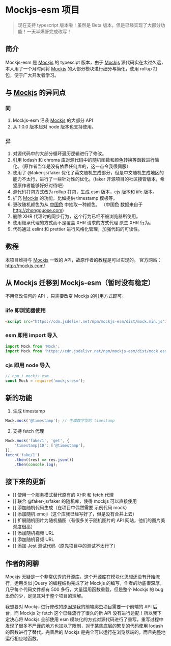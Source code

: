 # Mockjs-esm 项目

> 现在支持 typescript 版本啦！虽然是 Beta 版本，但是已经实现了大部分功能！一天半爆肝完成改写！

## 简介

Mockjs-esm 是 [Mockjs](http://mockjs.com/) 的 typescipt 版本，由于 [Mockjs](http://mockjs.com/) 源代码实在太过久远，本人用了一个月时间将 [Mockjs](http://mockjs.com/) 的大部分模块进行细分与简化，使用 rollup 打包，便于广大开发者学习。

## 与 [Mockjs](http://mockjs.com/) 的异同点

### 同

1. Mockjs-esm 沿袭 [Mockjs](http://mockjs.com/) 的大部分 API
2. 从 1.0.0 版本起对 node 版本也支持使用。

### 异

1. 对源代码中的大部分循环遍历逻辑进行了修改。
2. 引用 lodash 和 chroma 库对源代码中的随机函数和颜色转换等函数进行简化。（原作者当年是没有依靠任何库的，这一点令我很佩服）
3. 使用了 @faker-js/faker 优化了英文随机生成部分，但是中文随机生成地区的能力不太行，进行了一些针对性的优化。(faker 开源项目的社区接管版本，希望原作者能够好好对待吧）
4. 源代码打包方式改为 rollup 打包，生成 esm 版本，cjs 版本和 iife 版本。
5. 扩充 [Mockjs](http://mockjs.com/) 的功能，比如提供 timestamp 模板等。
6. 更改随机颜色为从 [中国色](http://zhongguose.com) 中抽取一种颜色。 （中国色 数据来自于 http://zhongguose.com)
7. 删除 XHR 代理时的同步行为，这个行为已经不被浏览器所使用。
8. 使用继承代理的方式而不是覆盖 XHR 请求的方式代理 原生 XHR 行为。
9. 代码通过 eslint 和 prettier 进行风格化管理，加强代码的可读性。

## 教程

本项目维持与 [Mockjs](http://mockjs.com/) 一致的 API，故原作者的教程是可以实现的。
官方网站：http://mockjs.com/

## 从 Mockjs 迁移到 Mockjs-esm（暂时没有稳定）

不用修改任何的 API ，只需要改变 Mockjs 的引用方式即可。

### iife 即浏览器使用

```html
<script src="https://cdn.jsdelivr.net/npm/mockjs-esm/dist/mock.min.js"></script>
```

### esm 即用 import 导入

```js
import Mock from 'Mock';
import Mock from 'https://cdn.jsdelivr.net/npm/mockjs-esm/dist/mock.esm.js';
```

### cjs 即用 node 导入

```js
// npm i mockjs-esm
const Mock = require('mockjs-esm');
```

## 新的功能

1. 生成 timestamp

```js
Mock.mock('@timestamp'); // 生成数字型的 timestamp
```

2. 支持 fetch 代理

```js
Mock.mock('fake/1', 'get', {
    'timestamp|10': ['@timestamp'],
});
fetch('fake/1')
    .then((res) => res.json())
    .then(console.log);
```

## 接下来的更新

-   [] 使用一个服务模式替代原有的 XHR 和 fetch 代理
-   [] 联合 @faker-js/faker 的随机库，使得 mockjs 可以直接使用
-   [] 添加随机代码生成（在项目中偶然需要 示例代码 mock）
-   [] 添加随机 emoji（这个库我已经写好了，但是没有合并上去）
-   [] 扩展随机图片为随机插图（有很多关于随机图片的 API 网站，他们的图片美观度很高）
-   [] 添加随机视频 URL
-   [] 添加随机音频 URL
-   [] 添加 Jest 测试代码（原先项目中的测试不太行了）

## 作者的闲聊

Mockjs 无疑是一个非常优秀的开源库，这个开源库在模块化思想还没有开始流行，运用类似 jQuery 的编程结构完成了对 Mockjs 的编写，作者的功底很深厚，几乎每个代码文件都有 500 多行，大量运用函数重载，但是整个 Mockjs 的 bug 出奇的少，足见其对于整个项目的理解。

我想要对 Mockjs 进行修改的原因是我的前端爬虫项目需要一个前端的 API 后台，而 Mockjs 对 fetch 这个已经流行了很久的新 API 没有进行适配！所以我下定决心将 Mockjs 全部使用 esm 模块化的方式对源代码进行了重写，重写过程中发现了很多不严谨的地方也加以了限制，对于某些底层的繁复的代码使用 lodash 的函数进行了替代。完善后的 Mockjs 是完全可以运行在浏览器端的，而且完整地运行相应地函数。
